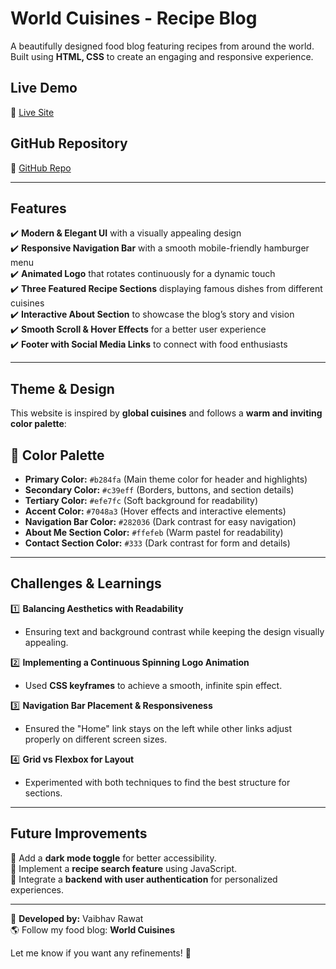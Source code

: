 # **World Cuisines - Recipe Blog**  
A beautifully designed food blog featuring recipes from around the world. Built using **HTML, CSS** to create an engaging and responsive experience.  

## **Live Demo**  
🔗 [Live Site](https://rawat107.github.io/Blog-App-using-HTML-CSS/) 

## **GitHub Repository**  
📂 [GitHub Repo](https://github.com/Rawat107/Blog-App-usign-html-css.git)

---

## **Features**  
✔️ **Modern & Elegant UI** with a visually appealing design  
✔️ **Responsive Navigation Bar** with a smooth mobile-friendly hamburger menu  
✔️ **Animated Logo** that rotates continuously for a dynamic touch  
✔️ **Three Featured Recipe Sections** displaying famous dishes from different cuisines  
✔️ **Interactive About Section** to showcase the blog’s story and vision  
✔️ **Smooth Scroll & Hover Effects** for a better user experience  
✔️ **Footer with Social Media Links** to connect with food enthusiasts  

---

## **Theme & Design**  
This website is inspired by **global cuisines** and follows a **warm and inviting color palette**:  
## 🎨 Color Palette  

- **Primary Color:** `#b284fa` (Main theme color for header and highlights)  
- **Secondary Color:** `#c39eff` (Borders, buttons, and section details)  
- **Tertiary Color:** `#efe7fc` (Soft background for readability)  
- **Accent Color:** `#7048a3` (Hover effects and interactive elements)  
- **Navigation Bar Color:** `#282036` (Dark contrast for easy navigation)  
- **About Me Section Color:** `#ffefeb` (Warm pastel for readability)  
- **Contact Section Color:** `#333` (Dark contrast for form and details)  


---

## **Challenges & Learnings**  
1️⃣ **Balancing Aesthetics with Readability**  
   - Ensuring text and background contrast while keeping the design visually appealing.  

2️⃣ **Implementing a Continuous Spinning Logo Animation**  
   - Used **CSS keyframes** to achieve a smooth, infinite spin effect.  

3️⃣ **Navigation Bar Placement & Responsiveness**  
   - Ensured the "Home" link stays on the left while other links adjust properly on different screen sizes.  

4️⃣ **Grid vs Flexbox for Layout**  
   - Experimented with both techniques to find the best structure for sections.  

---

## **Future Improvements**  
🚀 Add a **dark mode toggle** for better accessibility.  
🚀 Implement a **recipe search feature** using JavaScript.  
🚀 Integrate a **backend with user authentication** for personalized experiences.  

---

📌 **Developed by:** Vaibhav Rawat  
🌎 Follow my food blog: **World Cuisines**  

Let me know if you want any refinements! 🚀
